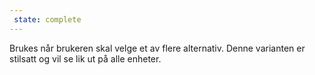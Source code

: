 ```yaml
---
 state: complete
---
```

Brukes når brukeren skal velge et av flere alternativ. Denne varianten er stilsatt og vil se lik ut på alle enheter.
